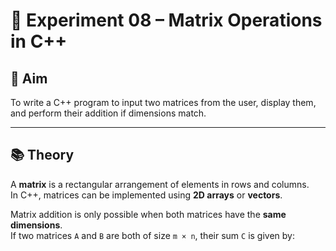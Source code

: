 # 🧮 Experiment 08 – Matrix Operations in C++

## 🎯 Aim  
To write a C++ program to input two matrices from the user, display them, and perform their addition if dimensions match.

---

## 📚 Theory  

A **matrix** is a rectangular arrangement of elements in rows and columns.  
In C++, matrices can be implemented using **2D arrays** or **vectors**.  

Matrix addition is only possible when both matrices have the **same dimensions**.  
If two matrices `A` and `B` are both of size `m × n`, their sum `C` is given by:  


